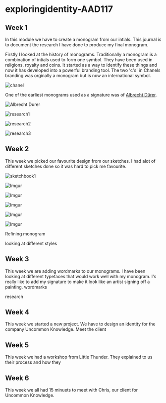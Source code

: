# exploringidentity-AAD117

Week 1
-------

In this module we have to create a monogram from our intials. This journal is to document the research I have done to produce my final monogram. 

Firstly I looked at the history of monograms. Traditionally a monogram is a combination of intials used to form one symbol. They have been used in religions, royalty and coins. It started as a way to identify these things and now it has developed into a powerful branding tool. The two 'c's' in Chanels branding was orginally a monogram but is now an international symbol.  

![chanel](https://pbs.twimg.com/profile_images/471773414307282945/wOzNtLic.jpeg)

One of the earliest monograms used as a signature was of [Albrecht Dürer](http://en.wikipedia.org/wiki/Albrecht_Dürer).

![Albrecht Durer](http://upload.wikimedia.org/wikipedia/commons/thumb/1/1a/Albrecht_Dürer_Monogramm.svg/512px-Albrecht_Dürer_Monogramm.svg.png)

![research1](https://s-media-cache-ak0.pinimg.com/736x/3c/22/58/3c2258fa039b481d86c1f0e6a3d69a0b.jpg)

![research2](https://s-media-cache-ak0.pinimg.com/736x/c3/8a/d7/c38ad73af6e5e30f460b8c6071e41eb6.jpg)

![research3](https://s-media-cache-ak0.pinimg.com/236x/67/0a/c8/670ac8a9c4e43274f32405dc6a300373.jpg)

Week 2
-------

This week we picked our favourite design from our sketches. I had alot of different sketches done so it was hard to pick me favourite. 

![sketchbook1](http://i.imgur.com/SROWNQS.jpg)

![Imgur](http://i.imgur.com/8GZTFQ4.jpg)

![Imgur](http://i.imgur.com/5kHZT3U.jpg)

![Imgur](http://i.imgur.com/1kut25K.jpg)

![Imgur](http://i.imgur.com/D96P6m0.jpg)

![Imgur](http://i.imgur.com/B3eAmtp.jpg)

Refining monogram

looking at different styles


Week 3
-------

This week we are adding wordmarks to our monograms. I have been looking at different typefaces that would work well with my monogram. I's really like to add my signature to make it look like an artist signing off a painting. 
wordmarks
 
research 

Week 4
-------
This week we started a new project. We have to design an identity for the company Uncommon Knowledge. 
Meet the client

Week 5
-------

This week we had a workshop from Little Thunder. They explained to us their process and how they 

Week 6
-------

This week we all had 15 minuets to meet with Chris, our client for Uncommon Knowledge. 
